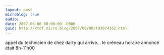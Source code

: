 ```yaml
---
layout: post
microblog: true
audio: 
date: 2007-06-06 00:00:00 -0000
guid: http://xtof.micro.blog/2007/06/06/t93074362.html
---
```

appel du technicien de chez darty qui arrive... le créneau horaire annoncé était 8h-11h00
